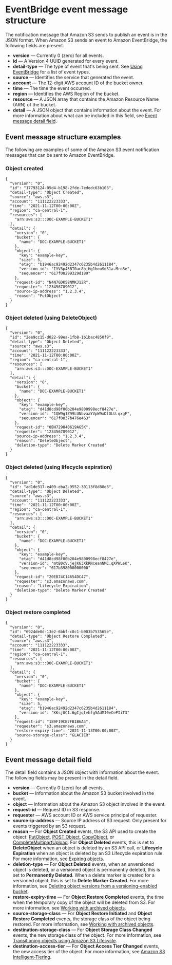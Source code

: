 # EventBridge event message structure<a name="ev-events"></a>

The notification message that Amazon S3 sends to publish an event is in the JSON format\. When Amazon S3 sends an event to Amazon EventBridge, the following fields are present\.
+ **version** — Currently 0 \(zero\) for all events\.
+ **id** — A Version 4 UUID generated for every event\.
+ **detail\-type** — The type of event that's being sent\. See [Using EventBridge](EventBridge.md) for a list of event types\.
+ **source** — Identifies the service that generated the event\.
+ **account** — The 12\-digit AWS account ID of the bucket owner\.
+ **time** — The time the event occurred\.
+ **region** — Identifies the AWS Region of the bucket\.
+ **resource** — A JSON array that contains the Amazon Resource Name \(ARN\) of the bucket\.
+ **detail** — A JSON object that contains information about the event\. For more information about what can be included in this field, see [Event message detail field](#ev-events-detail)\.

## Event message structure examples<a name="ev-events-list"></a>

The following are examples of some of the Amazon S3 event notification messages that can be sent to Amazon EventBridge\.

### Object created<a name="ev-events-object-created"></a>

```
{
  "version": "0",
  "id": "17793124-05d4-b198-2fde-7ededc63b103",
  "detail-type": "Object Created",
  "source": "aws.s3",
  "account": "111122223333",
  "time": "2021-11-12T00:00:00Z",
  "region": "ca-central-1",
  "resources": [
    "arn:aws:s3:::DOC-EXAMPLE-BUCKET1"
  ],
  "detail": {
    "version": "0",
    "bucket": {
      "name": "DOC-EXAMPLE-BUCKET1"
    },
    "object": {
      "key": "example-key",
      "size": 5,
      "etag": "b1946ac92492d2347c6235b4d2611184",
      "version-id": "IYV3p45BT0ac8hjHg1houSdS1a.Mro8e",
      "sequencer": "617f08299329d189"
    },
    "request-id": "N4N7GDK58NMKJ12R",
    "requester": "123456789012",
    "source-ip-address": "1.2.3.4",
    "reason": "PutObject"
  }
}
```

### Object deleted \(using DeleteObject\)<a name="ev-events-object-deleted"></a>

```
{
  "version": "0",
  "id": "2ee9cc15-d022-99ea-1fb8-1b1bac4850f9",
  "detail-type": "Object Deleted",
  "source": "aws.s3",
  "account": "111122223333",
  "time": "2021-11-12T00:00:00Z",
  "region": "ca-central-1",
  "resources": [
    "arn:aws:s3:::DOC-EXAMPLE-BUCKET1"
  ],
  "detail": {
    "version": "0",
    "bucket": {
      "name": "DOC-EXAMPLE-BUCKET1"
    },
    "object": {
      "key": "example-key",
      "etag": "d41d8cd98f00b204e9800998ecf8427e",
      "version-id": "1QW9g1Z99LUNbvaaYVpW9xDlOLU.qxgF",
      "sequencer": "617f0837b476e463"
    },
    "request-id": "0BH729840619AG5K",
    "requester": "123456789012",
    "source-ip-address": "1.2.3.4",
    "reason": "DeleteObject",
    "deletion-type": "Delete Marker Created"
  }
}
```

### Object deleted \(using lifecycle expiration\)<a name="ev-events-object-deleted-lifecycle"></a>

```
{
  "version": "0",
  "id": "ad1de317-e409-eba2-9552-30113f8d88e3",
  "detail-type": "Object Deleted",
  "source": "aws.s3",
  "account": "111122223333",
  "time": "2021-11-12T00:00:00Z",
  "region": "ca-central-1",
  "resources": [
    "arn:aws:s3:::DOC-EXAMPLE-BUCKET1"
  ],
  "detail": {
    "version": "0",
    "bucket": {
      "name": "DOC-EXAMPLE-BUCKET1"
    },
    "object": {
      "key": "example-key",
      "etag": "d41d8cd98f00b204e9800998ecf8427e",
      "version-id": "mtB0cV.jejK63XkRNceanNMC.qXPWLeK",
      "sequencer": "617b398000000000"
    },
    "request-id": "20EB74C14654DC47",
    "requester": "s3.amazonaws.com",
    "reason": "Lifecycle Expiration",
    "deletion-type": "Delete Marker Created"
  }
}
```

### Object restore completed<a name="ev-events-object-restore-complete"></a>

```
{
  "version": "0",
  "id": "6924de0d-13e2-6bbf-c0c1-b903b753565e",
  "detail-type": "Object Restore Completed",
  "source": "aws.s3",
  "account": "111122223333",
  "time": "2021-11-12T00:00:00Z",
  "region": "ca-central-1",
  "resources": [
    "arn:aws:s3:::DOC-EXAMPLE-BUCKET1"
  ],
  "detail": {
    "version": "0",
    "bucket": {
      "name": "DOC-EXAMPLE-BUCKET1"
    },
    "object": {
      "key": "example-key",
      "size": 5,
      "etag": "b1946ac92492d2347c6235b4d2611184",
      "version-id": "KKsjUC1.6gIjqtvhfg5AdMI0eCePIiT3"
    },
    "request-id": "189F19CB7FB1B6A4",
    "requester": "s3.amazonaws.com",
    "restore-expiry-time": "2021-11-13T00:00:00Z",
    "source-storage-class": "GLACIER"
  }
}
```

## Event message detail field<a name="ev-events-detail"></a>

The detail field contains a JSON object with information about the event\. The following fields may be present in the detail field\.
+ **version** — Currently 0 \(zero\) for all events\.
+ **bucket** — Information about the Amazon S3 bucket involved in the event\.
+ **object** — Information about the Amazon S3 object involved in the event\.
+ **request\-id** — Request ID in S3 response\.
+ **requester** — AWS account ID or AWS service principal of requester\.
+ **source\-ip\-address** — Source IP address of S3 request\. Only present for events triggered by an S3 request\.
+ **reason** — For **Object Created** events, the S3 API used to create the object: [PutObject](https://docs.aws.amazon.com/AmazonS3/latest/API/API_PutObject.html), [POST Object](https://docs.aws.amazon.com/AmazonS3/latest/API/RESTObjectPOST.html), [CopyObject](https://docs.aws.amazon.com/AmazonS3/latest/API/API_CopyObject.html), or [CompleteMultipartUpload](https://docs.aws.amazon.com/AmazonS3/latest/API/API_CompleteMultipartUpload.html)\. For **Object Deleted** events, this is set to **DeleteObject** when an object is deleted by an S3 API call, or **Lifecycle Expiration** when an object is deleted by an S3 Lifecycle expiration rule\. For more information, see [Expiring objects](lifecycle-expire-general-considerations.md)\.
+ **deletion\-type** — For **Object Deleted** events, when an unversioned object is deleted, or a versioned object is permanently deleted, this is set to **Permanently Deleted**\. When a delete marker is created for a versioned object, this is set to **Delete Marker Created**\. For more information, see [Deleting object versions from a versioning\-enabled bucket](DeletingObjectVersions.md)\.
+ **restore\-expiry\-time** — For **Object Restore Completed** events, the time when the temporary copy of the object will be deleted from S3\. For more information, see [Working with archived objects](archived-objects.md)\.
+ **source\-storage\-class** — For **Object Restore Initiated** and **Object Restore Completed** events, the storage class of the object being restored\. For more information, see [Working with archived objects](archived-objects.md)\.
+ **destination\-storage\-class** — For **Object Storage Class Changed** events, the new storage class of the object\. For more information, see [Transitioning objects using Amazon S3 Lifecycle](lifecycle-transition-general-considerations.md)\.
+ **destination\-access\-tier** — For **Object Access Tier Changed** events, the new access tier of the object\. For more information, see [Amazon S3 Intelligent\-Tiering](intelligent-tiering.md)\.